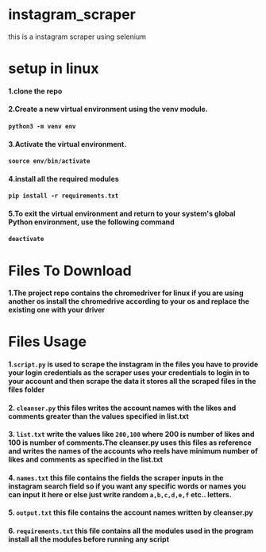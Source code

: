 # instagram_scraper
this is a instagram scraper using selenium

# setup in linux
#### 1.clone the repo
#### 2.Create a new virtual environment using the venv module.
#### `python3 -m venv env`
#### 3.Activate the virtual environment.
#### `source env/bin/activate`
#### 4.install all the required modules
#### `pip install -r requirements.txt`
#### 5.To exit the virtual environment and return to your system's global Python environment, use the following command
#### `deactivate`

# Files To Download
#### 1.The project repo contains the chromedriver for linux if you are using another os install the chromedrive according to your os and replace the existing one with your driver

# Files Usage
#### 1.`script.py` is used to scrape the instagram in the files you have to provide your login credentials as the scraper uses your credentials to login in to your account and then scrape the data it stores all the scraped files in the files folder
#### 2. `cleanser.py` this files writes the account names with the likes and comments greater than the values specified in list.txt
#### 3. `list.txt` write the values like `200,100` where 200 is number of likes and 100 is number of comments.The cleanser.py uses this files as reference and writes the names of the accounts who reels have minimum number of likes and comments as specified in the list.txt
#### 4. `names.txt` this file contains the fields the scraper inputs in the instagram search field so if you want any specific words or names you can input it here or else just write random `a,b,c,d,e,f` etc.. letters.
#### 5. `output.txt` this file contains the account names written by cleanser.py
#### 6. `requirements.txt` this file contains all the modules used in the program install all the modules before running any script

